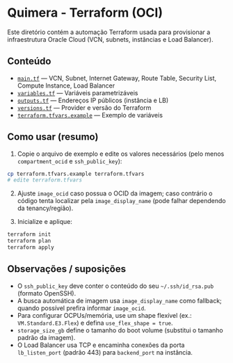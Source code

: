 # Quimera - Terraform (OCI)

Este diretório contém a automação Terraform usada para provisionar a
infraestrutura Oracle Cloud (VCN, subnets, instâncias e Load Balancer).

## Conteúdo

- [`main.tf`](main.tf) — VCN, Subnet, Internet Gateway, Route Table, Security List, Compute Instance, Load Balancer
- [`variables.tf`](variables.tf) — Variáveis parametrizáveis
- [`outputs.tf`](outputs.tf) — Endereços IP públicos (instância e LB)
- [`versions.tf`](versions.tf) — Provider e versão do Terraform
- [`terraform.tfvars.example`](terraform.tfvars.example) — Exemplo de variáveis

## Como usar (resumo)

1. Copie o arquivo de exemplo e edite os valores necessários (pelo menos
   `compartment_ocid` e `ssh_public_key`):

```bash
cp terraform.tfvars.example terraform.tfvars
# edite terraform.tfvars
```

2. Ajuste `image_ocid` caso possua o OCID da imagem; caso contrário o
   código tenta localizar pela `image_display_name` (pode falhar dependendo
   da tenancy/região).

3. Inicialize e aplique:

```bash
terraform init
terraform plan
terraform apply
```

## Observações / suposições

- O `ssh_public_key` deve conter o conteúdo do seu `~/.ssh/id_rsa.pub` (formato OpenSSH).
- A busca automática de imagem usa `image_display_name` como fallback; quando possível prefira informar `image_ocid`.
- Para configurar OCPUs/memória, use um shape flexível (ex.: `VM.Standard.E3.Flex`) e defina `use_flex_shape = true`.
- `storage_size_gb` define o tamanho do boot volume (substitui o tamanho padrão da imagem).
- O Load Balancer usa TCP e encaminha conexões da porta `lb_listen_port` (padrão 443) para `backend_port` na instância.

